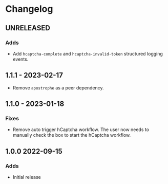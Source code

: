 # Changelog

## UNRELEASED

### Adds

- Add `hcaptcha-complete` and `hcaptcha-invalid-token` structured logging events.

## 1.1.1 - 2023-02-17

- Remove `apostrophe` as a peer dependency.

## 1.1.0 - 2023-01-18

### Fixes

- Remove auto trigger hCaptcha workflow. The user now needs to manually check the box to start the hCaptcha workflow.

## 1.0.0 2022-09-15

### Adds

- Initial release
